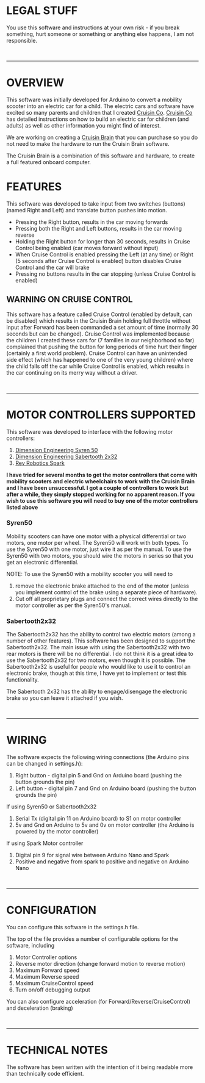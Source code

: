 # LEGAL STUFF

You use this software and instructions at your own risk - if you break something, hurt someone or something or anything else happens, I am not responsible.

<br>

-------------------------------------------------------------------------------------------------------
# OVERVIEW

This software was initially developed for Arduino to convert a mobility scooter into an electric car for a child. The electric cars and software have excited so many parents and children that I created [Cruisin Co](https://cruisin.co). [Cruisin Co](https://cruisin.co) has detailed instructions on how to build an electric car for children (and adults) as well as other information you might find of interest. 

We are working on creating a [Cruisin Brain](https://cruisin.co/cruisin-brain/cruisinBrain/) that you can purchase so you do not need to make the hardware to run the Cruisin Brain software.

The Cruisin Brain is a combination of this software and hardware, to create a full featured onboard computer.

# FEATURES

This software was developed to take input from two switches (buttons) (named Right and Left) and translate button pushes into motion.

- Pressing the Right button, results in the car moving forwards
- Pressing both the Right and Left buttons, results in the car moving reverse
- Holding the Right button for longer than 30 seconds, results in Cruise Control being enabled (car moves forward without input)
- When Cruise Control is enabled pressing the Left (at any time) or Right (5 seconds after Cruise Control is enabled) button disables Cruise Control and the car will brake
- Pressing no buttons results in the car stopping (unless Cruise Control is enabled)

## WARNING ON CRUISE CONTROL
This software has a feature called Cruise Control (enabled by default, can be disabled) which results in the Cruisin Brain holding full throttle without input after Forward has been commanded a set amount of time (normally 30 seconds but can be changed). Cruise Control was implemented 
because the children I created these cars for (7 families in our neighborhood so far) complained that pushing the button for long periods of time hurt their finger (certainly a first world problem). Cruise Control can have an unintended side effect (which has happened to one of the very young children) where the child falls off the car while Cruise Control is enabled, which results in the car continuing on its merry way without a driver.

<br>

-------------------------------------------------------------------------------------------------------

# MOTOR CONTROLLERS SUPPORTED

This software was developed to interface with the following motor controllers:

1. [Dimension Engineering Syren 50](https://www.dimensionengineering.com/products/syren50)
2. [Dimension Engineering Sabertooth 2x32](https://www.dimensionengineering.com/products/sabertooth2x32)
3. [Rev Robotics Spark](http://www.revrobotics.com/rev-11-1200/)

**I have tried for several months to get the motor controllers that come with mobility scooters and electric wheelchairs to work with the Cruisin Brain and I have been unsuccessful. I got a couple of controllers to work but after a while, they simply stopped working for no apparent reason. If you wish to use this software you will need to buy one of the motor controllers listed above**

### Syren50

Mobility scooters can have one motor with a physical differential or two motors, one motor per wheel. The Syren50 will work with both types. To use the Syren50 with one motor, just wire it as per the manual. To use the Syren50 with two motors, you should wire the motors in series so that you get an electronic differential.

NOTE: To use the Syren50 with a mobility scooter you will need to
1. remove the electronic brake attached to the end of the motor (unless you implement control of the brake using a separate piece of hardware). 
2. Cut off all proprietary plugs and connect the correct wires directly to the motor controller as per the Syren50's manual.

### Sabertooth2x32

The Sabertooth2x32 has the ability to control two electric motors (among a number of other features). This software has been designed to support the Sabertooth2x32. The main issue with using the Sabertooth2x32 with two rear motors is there will be no differential. I do not think it is a great idea to use the Sabertooth2x32 for two motors, even though it is possible. The Sabertooth2x32 is useful for people who would like to use it to control an electronic brake, though at this time, I have yet to implement or test this functionality.

The Sabertooth 2x32 has the ability to engage/disengage the electronic brake so you can leave it attached if you wish.

<br>

-------------------------------------------------------------------------------------------------------

# WIRING

The software expects the following wiring connections (the Arduino pins can be changed in settings.h):

1. Right button - digital pin 5 and Gnd on Arduino board (pushing the button grounds the pin)
2. Left button - digital pin 7 and Gnd on Arduino board (pushing the button grounds the pin)

If using Syren50 or Sabertooth2x32

1. Serial Tx (digital pin 11 on Arduino board) to S1 on motor controller
2. 5v and Gnd on Arduino to 5v and 0v on motor controller (the Arduino is powered by the motor controller)

If using Spark Motor controller

1. Digital pin 9 for signal wire between Arduino Nano and Spark
2. Positive and negative from spark to positive and negative on Arduino Nano

<br>

-------------------------------------------------------------------------------------------------------

# CONFIGURATION

You can configure this software in the settings.h file.

The top of the file provides a number of configurable options for the software, including 

1. Motor Controller options
2. Reverse motor direction (change forward motion to reverse motion)
3. Maximum Forward speed
4. Maximum Reverse speed
5. Maximum CruiseControl speed
6. Turn on/off debugging output

You can also configure acceleration (for Forward/Reverse/CruiseControl) and deceleration (braking)

<br>

-------------------------------------------------------------------------------------------------------

# TECHNICAL NOTES

The software has been written with the intention of it being readable more than technically code efficient.
